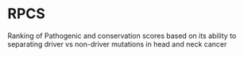 # RPCS
Ranking of Pathogenic and conservation scores based on its ability to separating driver vs non-driver mutations in head and neck cancer

